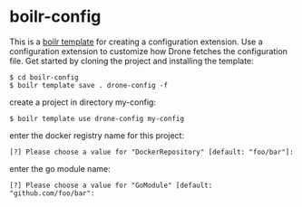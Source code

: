 # boilr-config

This is a [boilr template](https://github.com/tmrts/boilr) for creating a configuration extension. Use a configuration extension to customize how Drone fetches the configuration file. Get started by cloning the project and installing the template:

```console
$ cd boilr-config
$ boilr template save . drone-config -f
```

create a project in directory my-config:

```console
$ boilr template use drone-config my-config
```

enter the docker registry name for this project:

```text
[?] Please choose a value for "DockerRepository" [default: "foo/bar"]:
```

enter the go module name:

```text
[?] Please choose a value for "GoModule" [default: "github.com/foo/bar":
```
